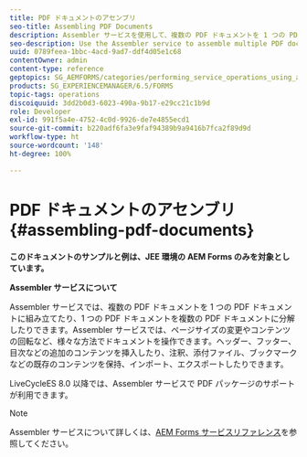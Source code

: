```yaml
---
title: PDF ドキュメントのアセンブリ
seo-title: Assembling PDF Documents
description: Assembler サービスを使用して、複数の PDF ドキュメントを 1 つの PDF ドキュメントに組み立てたり、1 つの PDF ドキュメントを複数の PDF ドキュメントに分解したりします。
seo-description: Use the Assembler service to assemble multiple PDF documents into one PDF document or disassemble one PDF document into multiple PDF documents.
uuid: 0789feea-1bbc-4acd-9ad7-ddf4d05e1c68
contentOwner: admin
content-type: reference
geptopics: SG_AEMFORMS/categories/performing_service_operations_using_apis
products: SG_EXPERIENCEMANAGER/6.5/FORMS
topic-tags: operations
discoiquuid: 3dd2b0d3-6023-490a-9b17-e29cc21c1b9d
role: Developer
exl-id: 991f5a4e-4752-4c0d-9926-de7e4855ecd1
source-git-commit: b220adf6fa3e9faf94389b9a9416b7fca2f89d9d
workflow-type: ht
source-wordcount: '148'
ht-degree: 100%

---
```


# PDF ドキュメントのアセンブリ {#assembling-pdf-documents}

**このドキュメントのサンプルと例は、JEE 環境の AEM Forms のみを対象としています。**

**Assembler サービスについて**

Assembler サービスでは、複数の PDF ドキュメントを 1 つの PDF ドキュメントに組み立てたり、1 つの PDF ドキュメントを複数の PDF ドキュメントに分解したりできます。Assembler サービスでは、ページサイズの変更やコンテンツの回転など、様々な方法でドキュメントを操作できます。ヘッダー、フッター、目次などの追加のコンテンツを挿入したり、注釈、添付ファイル、ブックマークなどの既存のコンテンツを保持、インポート、エクスポートしたりできます。

LiveCycleES 8.0 以降では、Assembler サービスで PDF パッケージのサポートが利用できます。

>[!NOTE]
>
>Assembler サービスについて詳しくは、[AEM Forms サービスリファレンス](https://www.adobe.com/go/learn_aemforms_services_63)を参照してください。
